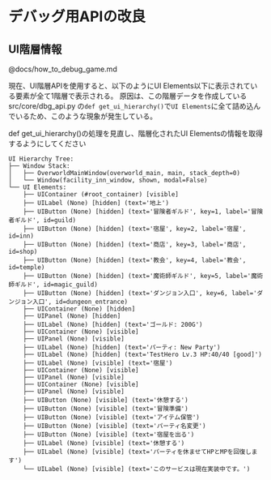 # デバッグ用APIの改良

## UI階層情報

@docs/how_to_debug_game.md

現在、UI階層APIを使用すると、以下のようにUI Elements以下に表示されている要素が全て1階層で表示される。
原因は、この階層データを作成している src/core/dbg_api.py の`def get_ui_hierarchy()`で`UI Elements`に全て詰め込んでいるため、このような現象が発生している。

def get_ui_hierarchy()の処理を見直し、階層化されたUI Elementsの情報を取得するようにしてください

```
UI Hierarchy Tree:
├── Window Stack:
│   ├── OverworldMainWindow(overworld_main, main, stack_depth=0)
│   └── Window(facility_inn_window, shown, modal=False)
└── UI Elements:
    ├── UIContainer (#root_container) [visible]
    ├── UILabel (None) [hidden] (text='地上')
    ├── UIButton (None) [hidden] (text='冒険者ギルド', key=1, label='冒険者ギルド', id=guild)
    ├── UIButton (None) [hidden] (text='宿屋', key=2, label='宿屋', id=inn)
    ├── UIButton (None) [hidden] (text='商店', key=3, label='商店', id=shop)
    ├── UIButton (None) [hidden] (text='教会', key=4, label='教会', id=temple)
    ├── UIButton (None) [hidden] (text='魔術師ギルド', key=5, label='魔術師ギルド', id=magic_guild)
    ├── UIButton (None) [hidden] (text='ダンジョン入口', key=6, label='ダンジョン入口', id=dungeon_entrance)
    ├── UIContainer (None) [hidden]
    ├── UIPanel (None) [hidden]
    ├── UILabel (None) [hidden] (text='ゴールド: 200G')
    ├── UIContainer (None) [visible]
    ├── UIPanel (None) [visible]
    ├── UILabel (None) [hidden] (text='パーティ: New Party')
    ├── UILabel (None) [hidden] (text='TestHero Lv.3 HP:40/40 [good]')
    ├── UILabel (None) [visible] (text='宿屋')
    ├── UIContainer (None) [visible]
    ├── UIPanel (None) [visible]
    ├── UIContainer (None) [visible]
    ├── UIPanel (None) [visible]
    ├── UIButton (None) [visible] (text='休憩する')
    ├── UIButton (None) [visible] (text='冒険準備')
    ├── UIButton (None) [visible] (text='アイテム保管')
    ├── UIButton (None) [visible] (text='パーティ名変更')
    ├── UIButton (None) [visible] (text='宿屋を出る')
    ├── UILabel (None) [visible] (text='休憩する')
    ├── UILabel (None) [visible] (text='パーティを休ませてHPとMPを回復します')
    └── UILabel (None) [visible] (text='このサービスは現在実装中です。')
```